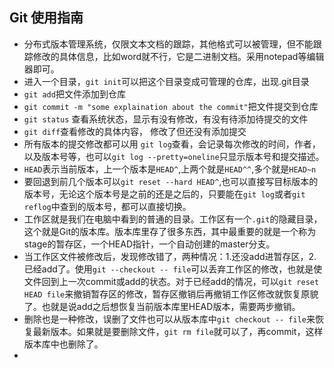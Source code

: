 ## Git 使用指南

* 分布式版本管理系统，仅限文本文档的跟踪，其他格式可以被管理，但不能跟踪修改的具体信息，比如word就不行，它是二进制文档。采用notepad等编辑器即可。
* 进入一个目录，`git init`可以把这个目录变成可管理的仓库，出现.git目录
* `git add`把文件添加到仓库
* `git commit -m "some explaination about the commit"`把文件提交到仓库
* `git status` 查看系统状态，显示有没有修改，有没有待添加待提交的文件
* `git diff`查看修改的具体内容， 修改了但还没有添加提交
* 所有版本的提交修改都可以用 `git log`查看，会记录每次修改的时间，作者，以及版本号等，也可以`git log --pretty=oneline`只显示版本号和提交描述。
* `HEAD`表示当前版本，上一个版本是`HEAD^`,上两个就是`HEAD^^`,多个就是`HEAD~n`
* 要回退到前几个版本可以`git reset --hard HEAD^`,也可以直接写目标版本的版本号，无论这个版本号是之前的还是之后的，只要能在`git log`或者`git reflog`中查到的版本号，都可以直接切换。
* 工作区就是我们在电脑中看到的普通的目录。工作区有一个`.git`的隐藏目录，这个就是Git的版本库。版本库里存了很多东西，其中最重要的就是一个称为stage的暂存区，一个HEAD指针，一个自动创建的master分支。
* 当工作区文件被修改后，发现修改错了，两种情况：1.还没add进暂存区，2.已经add了。使用`git --checkout -- file`可以丢弃工作区的修改，也就是使文件回到上一次commit或add的状态。对于已经add的情况，可以`git reset HEAD file`来撤销暂存区的修改，暂存区撤销后再撤销工作区修改就恢复原貌了。也就是说add之后想恢复当前版本库里HEAD版本，需要两步撤销。
* 删除也是一种修改，误删了文件也可以从版本库中`git checkout -- file`来恢复最新版本。如果就是要删除文件，`git rm file`就可以了，再commit，这样版本库中也删除了。
* 